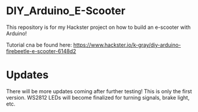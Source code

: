 # DIY_Arduino_E-Scooter
This repository is for my Hackster project on how to build an e-scooter with Arduino!

Tutorial cna be found here:
https://www.hackster.io/k-gray/diy-arduino-firebeetle-e-scooter-6148d2

# Updates
There will be more updates coming after further testing!  This is only the first version.
WS2812 LEDs will become finalized for turning signals, brake light, etc.
